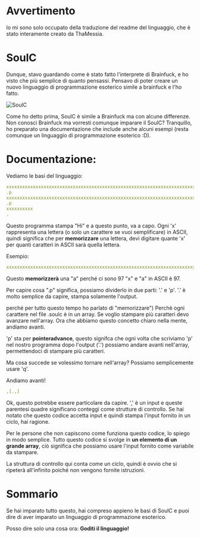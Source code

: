 # Avvertimento
Io mi sono solo occupato della traduzione del readme del linguaggio, che è stato interamente creato da ThaMessia.
# SoulC
Dunque, stavo guardando come è stato fatto l'interprete di Brainfuck, e ho visto che più semplice di quanto pensassi.
Pensavo di poter creare un nuovo linguaggio di programmazione esoterico simile a brainfuck e l'ho fatto.

![SoulC](https://user-images.githubusercontent.com/68974876/130805678-5868d748-4d36-4f00-8261-95478d273c9c.png)

Come ho detto prima, SoulC è simile a Brainfuck ma con alcune differenze. 
Non conosci Brainfuck ma vorresti comunque imparare il SoulC? Tranquillo, ho preparato una documentazione che include anche alcuni esempi (resta comunque un linguaggio di programmazione esoterico :D).

# Documentazione:

Vediamo le basi del linguaggio:
```yml
xxxxxxxxxxxxxxxxxxxxxxxxxxxxxxxxxxxxxxxxxxxxxxxxxxxxxxxxxxxxxxxxxxxxxxxx
.p
xxxxxxxxxxxxxxxxxxxxxxxxxxxxxxxxxxxxxxxxxxxxxxxxxxxxxxxxxxxxxxxxxxxxxxxxxxxxxxxxxxxxxxxxxxxxxxxxxxxxxxxxx
.p
xxxxxxxxxx
.
```
Questo programma stampa "Hi" e a questo punto, va a capo.
Ogni 'x' rappresenta una lettera (o solo un carattere se vuoi semplificare) in ASCII, quindi significa che
per **memorizzare** una lettera, devi digitare quante 'x' per quanti caratteri in ASCII sarà quella lettera.

Esempio: 
```yml
xxxxxxxxxxxxxxxxxxxxxxxxxxxxxxxxxxxxxxxxxxxxxxxxxxxxxxxxxxxxxxxxxxxxxxxxxxxxxxxxxxxxxxxxxxxxxxxxx
```
Questo **memorizzerà** una "a" perché ci sono 97 "x" e "a" in ASCII è 97.

Per capire cosa ".p" significa, possiamo dividerlo in due parti: '.' e 'p'. '.' è molto semplice da capire, stampa solamente l'output.

perché per tutto questo tempo ho parlato di "memorizzare") Perchè ogni carattere nel file .soulc è in un array.
Se voglio stampare più caratteri devo avanzare nell'array.
Ora che abbiamo questo concetto chiaro nella mente, andiamo avanti.

'p' sta per **pointeradvance**, questo signifca che ogni volta che scriviamo 'p' nel nostro programma dopo l'output ('.')
possiamo andare avanti nell'array, permettendoci di stampare più caratteri.

Ma cosa succede se volessimo tornare nell'array? Possiamo semplicemente usare 'q'.

Andiamo avanti!

```yml
,[.,]
```

Ok, questo potrebbe essere particolare da capire. ',' è un input e queste parentesi quadre significano conteggi come strutture di controllo.
Se hai notato che questo codice accetta input e quindi stampa l'input fornito in un ciclo, hai ragione.

Per le persone che non capiscono come funziona questo codice, lo spiego in modo semplice.
Tutto questo codice si svolge in **un elemento di un grande array**,
ciò significa che possiamo usare l'input fornito come variabile da stampare.

La struttura di controllo qui conta come un ciclo, quindi è ovvio che si ripeterà all'infinito poiché non vengono fornite istruzioni.

# Sommario
Se hai imparato tutto questo, hai compreso appieno le basi di SoulC e puoi dire di aver imparato un linguaggio di programmazione esoterico.

Posso dire solo una cosa ora: **Goditi il linguaggio!**
